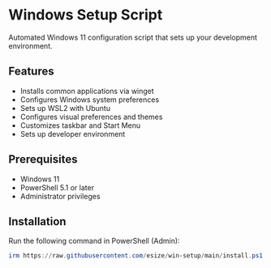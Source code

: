 # Windows Setup Script

Automated Windows 11 configuration script that sets up your development environment.

## Features

- Installs common applications via winget
- Configures Windows system preferences
- Sets up WSL2 with Ubuntu
- Configures visual preferences and themes
- Customizes taskbar and Start Menu
- Sets up developer environment

## Prerequisites

- Windows 11
- PowerShell 5.1 or later
- Administrator privileges

## Installation

Run the following command in PowerShell (Admin): 
```PowerShell
irm https://raw.githubusercontent.com/esize/win-setup/main/install.ps1 | iex
```
